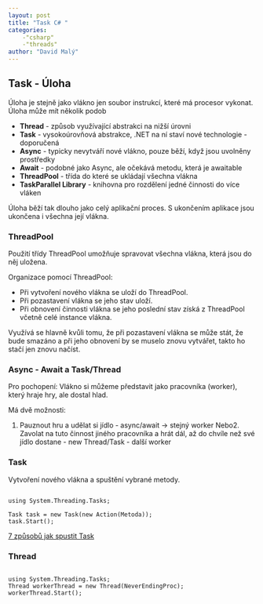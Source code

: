 ```yaml
---
layout: post
title: "Task C# "
categories:
    -"csharp"
    -"threads"
author: "David Malý"
--- 
```



## Task - Úloha


Úloha je stejně jako vlákno jen soubor instrukcí, které má procesor vykonat.
<br>Úloha může mít několik podob


- **Thread** - způsob využívající abstrakci na nižší úrovni
- **Task** - vysokoúrovňová abstrakce, .NET na ní staví nové technologie - doporučená
- **Async** - typicky nevytváří nové vlákno, pouze běží, když jsou uvolněny prostředky
- **Await** - podobné jako Async, ale očekává metodu, která je awaitable
- **ThreadPool** - třída do které se ukládají všechna vlákna
- **TaskParallel Library** - knihovna pro rozdělení jedné činnosti do více vláken



Úloha běží tak dlouho jako celý aplikační proces. S ukončením aplikace jsou ukončena i všechna její vlákna.


### ThreadPool


Použití třídy ThreadPool umožňuje spravovat všechna vlákna, která jsou do něj uložena.



Organizace pomocí ThreadPool:


- Při vytvoření nového vlákna se uloží do ThreadPool.
- Při pozastavení vlákna se jeho stav uloží.
- Při obnovení činnosti vlákna se jeho poslední stav získá z ThreadPool včetně celé instance vlákna.



Využívá se hlavně kvůli tomu, že při pozastavení vlákna se může stát, že bude smazáno a při jeho obnovení by se muselo znovu vytvářet, takto ho stačí jen znovu načíst.


### Async - Await a Task/Thread



Pro pochopení: Vlákno si můžeme představit jako pracovníka (worker), který hraje hry, ale dostal hlad.



Má dvě možnosti:


1. Pauznout hru a udělat si jídlo - async/await -> stejný worker
Nebo2. Zavolat na tuto činnost jiného pracovníka a hrát dál, až do chvíle než své jídlo dostane - new Thread/Task - další worker


### Task


Vytvoření nového vlákna a spuštění vybrané metody.


```

using System.Threading.Tasks;

Task task = new Task(new Action(Metoda));
task.Start();

```
[7 způsobů jak spustit Task](http://dotnetcodr.com/2014/01/01/5-ways-to-start-a-task-in-net-c/)


### Thread


```

using System.Threading.Tasks;
Thread workerThread = new Thread(NeverEndingProc);
workerThread.Start();

```
